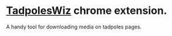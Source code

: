 # [TadpolesWiz](https://chrome.google.com/webstore/detail/tadpoles-wiz/gdjddkgfimokaihdhffpffdlapacknem?hl=en) chrome extension.

A handy tool for downloading media on tadpoles pages.
